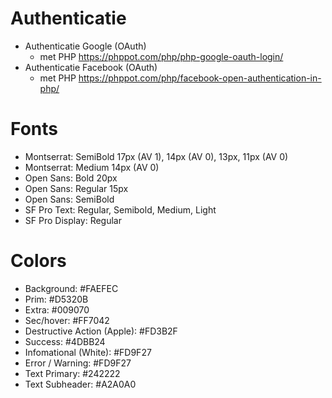 # Authenticatie 
- Authenticatie Google (OAuth)
  - met PHP https://phppot.com/php/php-google-oauth-login/
- Authenticatie Facebook (OAuth)
  - met PHP https://phppot.com/php/facebook-open-authentication-in-php/

# Fonts
- Montserrat: SemiBold 17px (AV 1), 14px (AV 0), 13px, 11px (AV 0)
- Montserrat: Medium 14px (AV 0)
- Open Sans: Bold 20px 
- Open Sans: Regular 15px
- Open Sans: SemiBold
- SF Pro Text: Regular, Semibold, Medium, Light
- SF Pro Display: Regular

# Colors
- Background: #FAEFEC
- Prim: #D5320B
- Extra: #009070
- Sec/hover: #FF7042
- Destructive Action (Apple): #FD3B2F
- Success: #4DBB24
- Infomational (White): #FD9F27
- Error / Warning: #FD9F27
- Text Primary: #242222
- Text Subheader: #A2A0A0